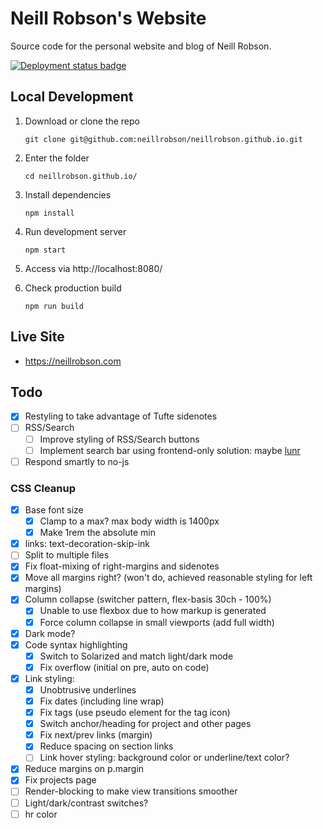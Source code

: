 # Neill Robson's Website

Source code for the personal website and blog of Neill Robson.

[![Deployment status badge](https://github.com/neillrobson/neillrobson.github.io/workflows/Publish%20Website/badge.svg)](https://github.com/neillrobson/neillrobson.github.io/actions)

## Local Development

1. Download or clone the repo

    ```
    git clone git@github.com:neillrobson/neillrobson.github.io.git
    ```

2. Enter the folder

    ```
    cd neillrobson.github.io/
    ```

3. Install dependencies

    ```
    npm install
    ```

4. Run development server

    ```
    npm start
    ```

5. Access via http://localhost:8080/

6. Check production build

    ```
    npm run build
    ```

## Live Site

-   https://neillrobson.com

## Todo

-   [x] Restyling to take advantage of Tufte sidenotes
-   [ ] RSS/Search
    -   [ ] Improve styling of RSS/Search buttons
    -   [ ] Implement search bar using frontend-only solution: maybe [lunr](https://lunrjs.com)
-   [ ] Respond smartly to no-js

### CSS Cleanup

- [x] Base font size
  - [x] Clamp to a max? max body width is 1400px
  - [x] Make 1rem the absolute min
- [x] links: text-decoration-skip-ink
- [ ] Split to multiple files
- [x] Fix float-mixing of right-margins and sidenotes
- [x] Move all margins right? (won't do, achieved reasonable styling for left margins)
- [x] Column collapse (switcher pattern, flex-basis 30ch - 100%)
  - [x] Unable to use flexbox due to how markup is generated
  - [x] Force column collapse in small viewports (add full width)
- [x] Dark mode?
- [x] Code syntax highlighting
  - [x] Switch to Solarized and match light/dark mode
  - [x] Fix overflow (initial on pre, auto on code)
- [x] Link styling:
  - [x] Unobtrusive underlines
  - [x] Fix dates (including line wrap)
  - [x] Fix tags (use pseudo element for the tag icon)
  - [x] Switch anchor/heading for project and other pages
  - [x] Fix next/prev links (margin)
  - [x] Reduce spacing on section links
  - [ ] Link hover styling: background color or underline/text color?
- [x] Reduce margins on p.margin
- [x] Fix projects page
- [ ] Render-blocking to make view transitions smoother
- [ ] Light/dark/contrast switches?
- [ ] hr color
